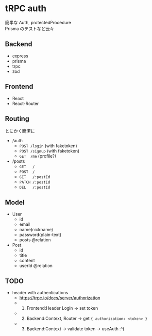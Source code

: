 # tRPC auth

簡単な Auth, protectedProcedure<br>
Prisma のテストなど云々

## Backend

- express
- prisma
- trpc
- zod

## Frontend

- React
- React-Router

## Routing

とにかく簡潔に

- /auth
  - `POST /login` (with faketoken)
  - `POST /signup` (with faketoken)
  - `GET  /me` (profile?)
- /posts
  - `GET   /`
  - `POST  /`
  - `GET   /:postId`
  - `PATCH /:postId`
  - `DEL   /:postId`

## Model

- User
  - id
  - email
  - name(nickname)
  - password(plain-text)
  - posts @relation
- Post
  - id
  - title
  - content
  - userId @relation

## TODO

- header with authentications
  - https://trpc.io/docs/server/authorization
  - 1. Frontend:Header Login -> set token
  - 2. Backend:Context, Router -> get `{ authorization: <token> }`
  - 3. Backend:Context -> validate token -> useAuth :^)
